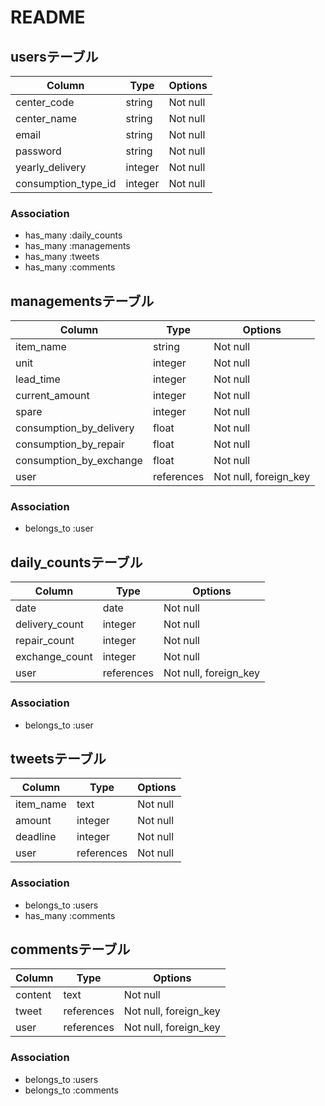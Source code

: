 # README

## usersテーブル

| Column              | Type       | Options                        |
| ------------------- | ---------- | ------------------------------ |
| center_code         | string     | Not null                       |
| center_name         | string     | Not null                       |
| email               | string     | Not null                       |
| password            | string     | Not null                       |
| yearly_delivery     | integer    | Not null                       |
| consumption_type_id | integer    | Not null                       |

### Association
- has_many   :daily_counts
- has_many   :managements
- has_many   :tweets
- has_many   :comments


## managementsテーブル

| Column                  | Type       | Options               |
| ----------------------- | ---------- | --------------------- |
| item_name               | string     | Not null              |
| unit                    | integer    | Not null              |
| lead_time               | integer    | Not null              |
| current_amount          | integer    | Not null              |
| spare                   | integer    | Not null              |
| consumption_by_delivery | float      | Not null              |
| consumption_by_repair   | float      | Not null              |
| consumption_by_exchange | float      | Not null              |
| user                    | references | Not null, foreign_key |

### Association
- belongs_to :user


## daily_countsテーブル

| Column            | Type       | Options                        |
| ----------------- | ---------- | ------------------------------ |
| date              | date       | Not null                       |
| delivery_count    | integer    | Not null                       |
| repair_count      | integer    | Not null                       |
| exchange_count    | integer    | Not null                       |
| user              | references | Not null, foreign_key          |

### Association
- belongs_to :user


## tweetsテーブル

| Column            | Type       | Options                        |
| ----------------- | ---------- | ------------------------------ |
| item_name         | text       | Not null                       |
| amount            | integer    | Not null                       |
| deadline          | integer    | Not null                       |
| user              | references | Not null                       |

### Association
- belongs_to :users
- has_many   :comments


## commentsテーブル

| Column     | Type       | Options                        |
| ------     | ---------- | ------------------------------ |
| content    | text       | Not null                       |
| tweet      | references | Not null, foreign_key          |
| user       | references | Not null, foreign_key          |

### Association
- belongs_to :users
- belongs_to :comments